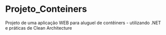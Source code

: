 # Projeto_Conteiners
Projeto de uma aplicação WEB para aluguel de contêiners - utilizando .NET  e práticas de Clean Architecture
